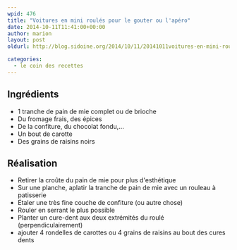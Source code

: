```yaml
---
wpid: 476
title: "Voitures en mini roulés pour le gouter ou l'apéro"
date: 2014-10-11T11:41:00+00:00
author: marion
layout: post
oldurl: http://blog.sidoine.org/2014/10/11/20141011voitures-en-mini-roules-pour-le-gouter-ou-l-apero/

categories:
  - le coin des recettes
---
```


## Ingrédients

- 1 tranche de pain de mie complet ou de brioche
- Du fromage frais, des épices
- De la confiture, du chocolat fondu,...
- Un bout de carotte
- Des grains de raisins noirs

## Réalisation

  * Retirer la croûte du pain de mie pour plus d'esthétique
  * Sur une planche, aplatir la tranche de pain de mie avec un rouleau à patisserie
  * Étaler une très fine couche de confiture (ou autre chose)
  * Rouler en serrant le plus possible
  * Planter un cure-dent aux deux extrémités du roulé (perpendiculairement)
  * ajouter 4 rondelles de carottes ou 4 grains de raisins au bout des cures dents